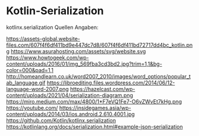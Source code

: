 # Kotlin-Serialization
kotlinx.serialization
Quellen Angaben:

https://assets-global.website-files.com/607f4f6df411bd9e447dc7d8/607f4f6df411bd72717dd4bc_kotlin.png
https://www.asurahosting.com/assets/svg/website.svg
https://www.howtogeek.com/wp-content/uploads/2016/01/img_569fba3cd3bd2.jpg?trim=1,1&bg-color=000&pad=1,1
http://homeandlearn.co.uk/word2007_2010/images/word_options/popular_tab_language.gif
https://libroediting.files.wordpress.com/2014/06/12-language-word-2007.png
https://hazelcast.com/wp-content/uploads/2021/04/serialization-diagram.png
https://miro.medium.com/max/4800/1*F7eVQ1Fe7-O6vZWvEt7kHg.png
https://youtube.com/
https://insidegames.asia/wp-content/uploads/2014/03/ios.android.2.610.4001.jpg
https://github.com/Kotlin/kotlinx.serialization
https://kotlinlang.org/docs/serialization.html#example-json-serialization
